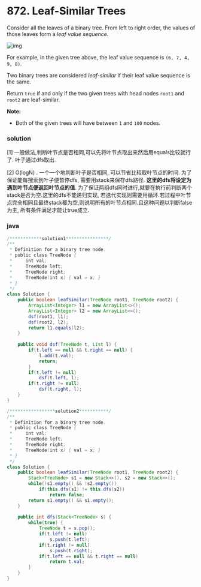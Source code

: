 # 872. Leaf-Similar Trees

Consider all the leaves of a binary tree.  From left to right order, the values of those leaves form a *leaf value sequence.*

![img](https://s3-lc-upload.s3.amazonaws.com/uploads/2018/07/16/tree.png)

For example, in the given tree above, the leaf value sequence is `(6, 7, 4, 9, 8)`.

Two binary trees are considered *leaf-similar* if their leaf value sequence is the same.

Return `true` if and only if the two given trees with head nodes `root1` and `root2` are leaf-similar.

 

**Note:**

- Both of the given trees will have between `1` and `100` nodes.

### solution

[1] 一般做法,判断叶节点是否相同,可以先将叶节点取出来然后用equals比较就行了. 叶子通过dfs取出.

[2] O(logN) . 一个一个地判断叶子是否相同, 可以节省比较取叶节点的时间. 为了保证能每搜索到叶子便暂停dfs, 需要用stack来保存dfs路径.  **这里的dfs将设定为遇到叶节点便返回叶节点的值**.  为了保证两组dfs同时进行,就要在执行前判断两个stack是否为空.这里的dfs不能递归实现, 若迭代实现则需要用循环.若过程中叶节点完全相同且最终stack都为空,则说明所有的叶节点相同.且这种问题以判断false为主, 所有条件满足才能让true成立.

### java

```java
/************solution1****************/
/**
 * Definition for a binary tree node.
 * public class TreeNode {
 *     int val;
 *     TreeNode left;
 *     TreeNode right;
 *     TreeNode(int x) { val = x; }
 * }
 */
class Solution {
    public boolean leafSimilar(TreeNode root1, TreeNode root2) {
        ArrayList<Integer> l1 = new ArrayList<>();
        ArrayList<Integer> l2 = new ArrayList<>();
        dsf(root1, l1);
        dsf(root2, l2);
        return l1.equals(l2);
    }
    
    public void dsf(TreeNode t, List l) {
        if(t.left == null && t.right == null) {
            l.add(t.val);
            return;
        }
        if(t.left != null)
            dsf(t.left, l);
        if(t.right != null)
            dsf(t.right, l);
    }
}
```

```java
/*****************solution2***********/
/**
 * Definition for a binary tree node.
 * public class TreeNode {
 *     int val;
 *     TreeNode left;
 *     TreeNode right;
 *     TreeNode(int x) { val = x; }
 * }
 */
class Solution {
    public boolean leafSimilar(TreeNode root1, TreeNode root2) {
        Stack<TreeNode> s1 = new Stack<>(), s2 = new Stack<>();
        while(!s1.empty() && !s2.empty())
            if(this.dfs(s1) != this.dfs(s2))
                return false;
        return s1.empty() && s1.empty();
    }
    
    public int dfs(Stack<TreeNode> s) {
        while(true) {
            TreeNode t = s.pop();
            if(t.left != null)
                s.push(t.left);
            if(t.right != null)
                s.push(t.right);
            if(t.left == null && t.right == null)
                return t.val;
        }
    }
}
```

